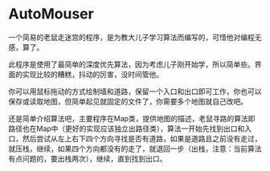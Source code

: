 AutoMouser
==========

<p>一个简易的老鼠走迷宫的程序，是为教大儿子学习算法而编写的，可惜他对编程无感，算了。</p>
<p>此程序是使用了最简单的深度优先算法，因为考虑儿子刚开始学，所以简单些。界面的实现比较的糟糕，抖动的厉害，没时间管他。</p>

<p>你可以用鼠标拖动的方式绘制墙和道路，保留一个入口和出口即可工作，你也可以保存或读取地图，但简单起见就固定的文件了，你需要多个地图就自己改吧。</p>

<p>还是简单介绍算法吧，主要程序在Map类，提供地图的描述，老鼠寻路的算法即路径也在Map中（更好的实现应该独立出路径类），算法一开始先找到出口和入口，然后尝试从左上右下四个方向寻找是否有道路，如果是道路且之前没有走过，就压栈，继续，如果四个方向都没有的走了，就退回一步（出栈，注意：当前算法有点问题的，要出栈两次），继续，直到找到出口。</p>
